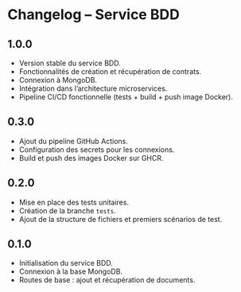 # Changelog – Service BDD

## 1.0.0
- Version stable du service BDD.
- Fonctionnalités de création et récupération de contrats.
- Connexion à MongoDB.
- Intégration dans l’architecture microservices.
- Pipeline CI/CD fonctionnelle (tests + build + push image Docker).

## 0.3.0
- Ajout du pipeline GitHub Actions.
- Configuration des secrets pour les connexions.
- Build et push des images Docker sur GHCR.

## 0.2.0
- Mise en place des tests unitaires.
- Création de la branche `tests`.
- Ajout de la structure de fichiers et premiers scénarios de test.

## 0.1.0
- Initialisation du service BDD.
- Connexion à la base MongoDB.
- Routes de base : ajout et récupération de documents.
